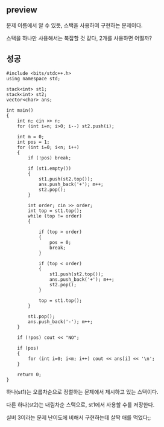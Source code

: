 ## preview
문제 이름에서 알 수 있듯, 스택을 사용하여 구현하는 문제이다.     

스택을 하나만 사용해서는 복잡할 것 같다, 2개를 사용하면 어떨까?   


## 성공
```
#include <bits/stdc++.h>
using namespace std;

stack<int> st1;
stack<int> st2;
vector<char> ans;

int main()
{
    int n; cin >> n;
    for (int i=n; i>0; i--) st2.push(i);
    
    int m = 0;
    int pos = 1;
    for (int i=0; i<n; i++)
    {
        if (!pos) break;
        
        if (st1.empty())
        {
            st1.push(st2.top());
            ans.push_back('+'); m++;
            st2.pop();
        }
        
        int order; cin >> order;
        int top = st1.top();
        while (top != order)
        {
            
            if (top > order)
            {
                pos = 0;
                break;
            }
            
            if (top < order)
            {
                st1.push(st2.top());
                ans.push_back('+'); m++;
                st2.pop();
            }
            
            top = st1.top();
        }
        
        st1.pop();
        ans.push_back('-'); m++;
    }
    
    if (!pos) cout << "NO";
    
    if (pos)
    {
        for (int i=0; i<m; i++) cout << ans[i] << '\n';
    }
    
    return 0;
}
```

하나(st1)는 오름차순으로 정렬하는 문제에서 제시하고 있는 스택이다.    

다른 하나(st2)는 내림차순 스택으로, st1에서 사용할 수를 저장한다.              

실버 3이라는 문제 난이도에 비해서 구현하는데 살짝 애를 먹었다;;       
